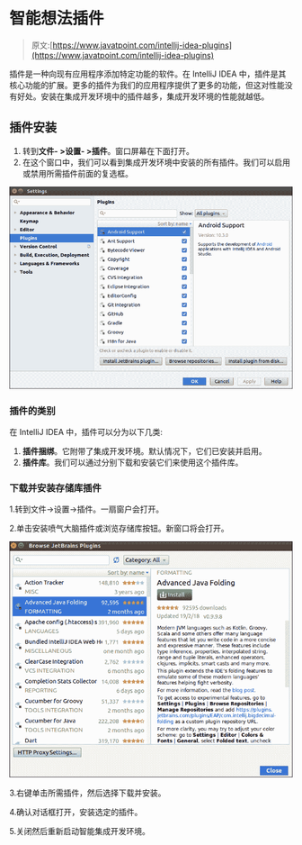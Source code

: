 # 智能想法插件

> 原文:[https://www.javatpoint.com/intellij-idea-plugins](https://www.javatpoint.com/intellij-idea-plugins)

插件是一种向现有应用程序添加特定功能的软件。在 IntelliJ IDEA 中，插件是其核心功能的扩展。更多的插件为我们的应用程序提供了更多的功能，但这对性能没有好处。安装在集成开发环境中的插件越多，集成开发环境的性能就越低。

## 插件安装

1.  转到**文件- >设置- >插件**。窗口屏幕在下面打开。
2.  在这个窗口中，我们可以看到集成开发环境中安装的所有插件。我们可以启用或禁用所需插件前面的复选框。

![IntelliJ IDEA Plugins](img/b74d1333e2793257afcc0b3d8701fa53.png)

### 插件的类别

在 IntelliJ IDEA 中，插件可以分为以下几类:

1.  **插件捆绑**。它附带了集成开发环境。默认情况下，它们已安装并启用。
2.  **插件库**。我们可以通过分别下载和安装它们来使用这个插件库。

### 下载并安装存储库插件

1.转到文件->设置->插件。一扇窗户会打开。

2.单击安装喷气大脑插件或浏览存储库按钮。新窗口将会打开。

![IntelliJ IDEA Plugins](img/52d57cb18af05c229e664b2a3a3ff732.png)

3.右键单击所需插件，然后选择下载并安装。

4.确认对话框打开，安装选定的插件。

5.关闭然后重新启动智能集成开发环境。